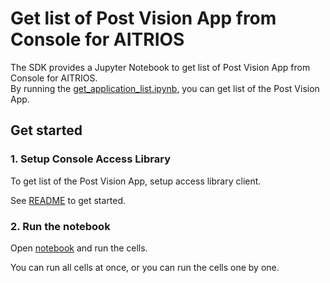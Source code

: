 # Get list of Post Vision App from Console for AITRIOS
The SDK provides a Jupyter Notebook to get list of Post Vision App from Console for AITRIOS. <br>
By running the [get_application_list.ipynb](./get_application_list.ipynb), you can get list of the Post Vision App.

## Get started
### 1. Setup Console Access Library
To get list of the Post Vision App, setup access library client. 

See [README](./../../_common/set_up_console_client/README.md) to get started.

### 2. Run the notebook
Open [notebook](./get_application_list.ipynb) and run the cells.

You can run all cells at once, or you can run the cells one by one.

